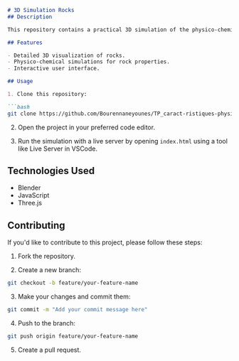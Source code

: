 ```markdown
# 3D Simulation Rocks
## Description

This repository contains a practical 3D simulation of the physico-chemical characteristics of rocks. It's implemented using Blender, JavaScript, and Three.js for web-based visualization.

## Features

- Detailed 3D visualization of rocks.
- Physico-chemical simulations for rock properties.
- Interactive user interface.

## Usage

1. Clone this repository:

```bash
git clone https://github.com/Bourennaneyounes/TP_caract-ristiques-physico-chimiques-des-roches.git
```

2. Open the project in your preferred code editor.

3. Run the simulation with a live server by opening `index.html` using a tool like Live Server in VSCode.

## Technologies Used

- Blender
- JavaScript
- Three.js



## Contributing

If you'd like to contribute to this project, please follow these steps:

1. Fork the repository.

2. Create a new branch:

```bash
git checkout -b feature/your-feature-name
```

3. Make your changes and commit them:

```bash
git commit -m "Add your commit message here"
```

4. Push to the branch:

```bash
git push origin feature/your-feature-name
```

5. Create a pull request.

